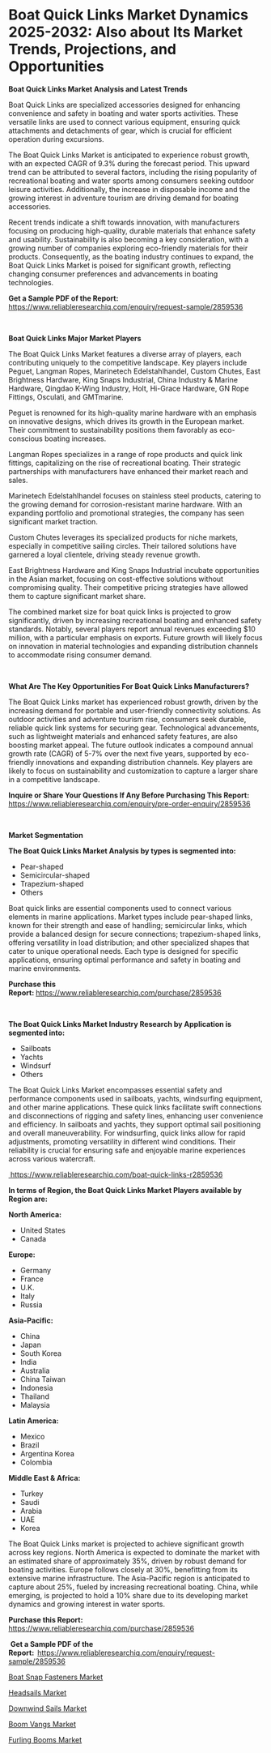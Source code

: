 <p><h1>Boat Quick Links Market Dynamics 2025-2032: Also about Its Market Trends, Projections, and Opportunities</h1></p><p><strong>Boat Quick Links Market Analysis and Latest Trends</strong></p>
<p><p>Boat Quick Links are specialized accessories designed for enhancing convenience and safety in boating and water sports activities. These versatile links are used to connect various equipment, ensuring quick attachments and detachments of gear, which is crucial for efficient operation during excursions.</p><p>The Boat Quick Links Market is anticipated to experience robust growth, with an expected CAGR of 9.3% during the forecast period. This upward trend can be attributed to several factors, including the rising popularity of recreational boating and water sports among consumers seeking outdoor leisure activities. Additionally, the increase in disposable income and the growing interest in adventure tourism are driving demand for boating accessories. </p><p>Recent trends indicate a shift towards innovation, with manufacturers focusing on producing high-quality, durable materials that enhance safety and usability. Sustainability is also becoming a key consideration, with a growing number of companies exploring eco-friendly materials for their products. Consequently, as the boating industry continues to expand, the Boat Quick Links Market is poised for significant growth, reflecting changing consumer preferences and advancements in boating technologies.</p></p>
<p><strong>Get a Sample PDF of the Report:&nbsp;</strong> <a href="https://www.reliableresearchiq.com/enquiry/request-sample/2859536?utm_campaign=1087&utm_medium=2&utm_source=Github&utm_content=ia&utm_term=12032025&utm_id=boat-quick-links">https://www.reliableresearchiq.com/enquiry/request-sample/2859536</a></p>
<p>&nbsp;</p>
<p><strong>Boat Quick Links Major Market Players</strong></p>
<p><p>The Boat Quick Links Market features a diverse array of players, each contributing uniquely to the competitive landscape. Key players include Peguet, Langman Ropes, Marinetech Edelstahlhandel, Custom Chutes, East Brightness Hardware, King Snaps Industrial, China Industry & Marine Hardware, Qingdao K-Wing Industry, Holt, Hi-Grace Hardware, GN Rope Fittings, Osculati, and GMTmarine.</p><p>Peguet is renowned for its high-quality marine hardware with an emphasis on innovative designs, which drives its growth in the European market. Their commitment to sustainability positions them favorably as eco-conscious boating increases.</p><p>Langman Ropes specializes in a range of rope products and quick link fittings, capitalizing on the rise of recreational boating. Their strategic partnerships with manufacturers have enhanced their market reach and sales.</p><p>Marinetech Edelstahlhandel focuses on stainless steel products, catering to the growing demand for corrosion-resistant marine hardware. With an expanding portfolio and promotional strategies, the company has seen significant market traction.</p><p>Custom Chutes leverages its specialized products for niche markets, especially in competitive sailing circles. Their tailored solutions have garnered a loyal clientele, driving steady revenue growth.</p><p>East Brightness Hardware and King Snaps Industrial incubate opportunities in the Asian market, focusing on cost-effective solutions without compromising quality. Their competitive pricing strategies have allowed them to capture significant market share.</p><p>The combined market size for boat quick links is projected to grow significantly, driven by increasing recreational boating and enhanced safety standards. Notably, several players report annual revenues exceeding $10 million, with a particular emphasis on exports. Future growth will likely focus on innovation in material technologies and expanding distribution channels to accommodate rising consumer demand.</p></p>
<p>&nbsp;</p>
<p><strong>What Are The Key Opportunities For Boat Quick Links Manufacturers?</strong></p>
<p><p>The Boat Quick Links market has experienced robust growth, driven by the increasing demand for portable and user-friendly connectivity solutions. As outdoor activities and adventure tourism rise, consumers seek durable, reliable quick link systems for securing gear. Technological advancements, such as lightweight materials and enhanced safety features, are also boosting market appeal. The future outlook indicates a compound annual growth rate (CAGR) of 5-7% over the next five years, supported by eco-friendly innovations and expanding distribution channels. Key players are likely to focus on sustainability and customization to capture a larger share in a competitive landscape.</p></p>
<p><strong>Inquire or Share Your Questions If Any Before Purchasing This Report:</strong> <a href="https://www.reliableresearchiq.com/enquiry/pre-order-enquiry/2859536?utm_campaign=1087&utm_medium=2&utm_source=Github&utm_content=ia&utm_term=12032025&utm_id=boat-quick-links">https://www.reliableresearchiq.com/enquiry/pre-order-enquiry/2859536</a></p>
<p>&nbsp;</p>
<p><strong>Market Segmentation</strong></p>
<p><strong>The Boat Quick Links Market Analysis by types is segmented into:</strong></p>
<p><ul><li>Pear-shaped</li><li>Semicircular-shaped</li><li>Trapezium-shaped</li><li>Others</li></ul></p>
<p><p>Boat quick links are essential components used to connect various elements in marine applications. Market types include pear-shaped links, known for their strength and ease of handling; semicircular links, which provide a balanced design for secure connections; trapezium-shaped links, offering versatility in load distribution; and other specialized shapes that cater to unique operational needs. Each type is designed for specific applications, ensuring optimal performance and safety in boating and marine environments.</p></p>
<p><strong>Purchase this Report:&nbsp;</strong><a href="https://www.reliableresearchiq.com/purchase/2859536?utm_campaign=1087&utm_medium=2&utm_source=Github&utm_content=ia&utm_term=12032025&utm_id=boat-quick-links">https://www.reliableresearchiq.com/purchase/2859536</a></p>
<p>&nbsp;</p>
<p><strong>The Boat Quick Links Market Industry Research by Application is segmented into:</strong></p>
<p><ul><li>Sailboats</li><li>Yachts</li><li>Windsurf</li><li>Others</li></ul></p>
<p><p>The Boat Quick Links Market encompasses essential safety and performance components used in sailboats, yachts, windsurfing equipment, and other marine applications. These quick links facilitate swift connections and disconnections of rigging and safety lines, enhancing user convenience and efficiency. In sailboats and yachts, they support optimal sail positioning and overall maneuverability. For windsurfing, quick links allow for rapid adjustments, promoting versatility in different wind conditions. Their reliability is crucial for ensuring safe and enjoyable marine experiences across various watercraft.</p></p>
<p><a href="https://www.reliableresearchiq.com/boat-quick-links-r2859536?utm_campaign=1087&utm_medium=2&utm_source=Github&utm_content=ia&utm_term=12032025&utm_id=boat-quick-links">&nbsp;https://www.reliableresearchiq.com/boat-quick-links-r2859536</a></p>
<p><strong>In terms of Region, the Boat Quick Links Market Players available by Region are:</strong></p>
<p>
    <p> <strong> North America: </strong>
        <ul>
            <li>United States</li>
            <li>Canada</li>
        </ul>
        </p> 
    <p> <strong> Europe: </strong>
        <ul>
            <li>Germany</li>
            <li>France</li>
            <li>U.K.</li>
            <li>Italy</li>
            <li>Russia</li>
        </ul>
        </p> 
    <p> <strong> Asia-Pacific: </strong>
        <ul>
            <li>China</li>
            <li>Japan</li>
            <li>South Korea</li>
            <li>India</li>
            <li>Australia</li>
            <li>China Taiwan</li>
            <li>Indonesia</li>
            <li>Thailand</li>
            <li>Malaysia</li>
        </ul>
        </p> 
    <p> <strong> Latin America: </strong>
        <ul>
            <li>Mexico</li>
            <li>Brazil</li>
            <li>Argentina Korea</li>
            <li>Colombia</li>
        </ul>
        </p> 
    <p> <strong> Middle East & Africa: </strong>
        <ul>
            <li>Turkey</li>
            <li>Saudi</li>
            <li>Arabia</li>
            <li>UAE</li>
            <li>Korea</li>
        </ul>
    </p>
    </p>
<p><p>The Boat Quick Links market is projected to achieve significant growth across key regions. North America is expected to dominate the market with an estimated share of approximately 35%, driven by robust demand for boating activities. Europe follows closely at 30%, benefitting from its extensive marine infrastructure. The Asia-Pacific region is anticipated to capture about 25%, fueled by increasing recreational boating. China, while emerging, is projected to hold a 10% share due to its developing market dynamics and growing interest in water sports.</p></p>
<p><strong>Purchase this Report: </strong><a href="https://www.reliableresearchiq.com/purchase/2859536?utm_campaign=1087&utm_medium=2&utm_source=Github&utm_content=ia&utm_term=12032025&utm_id=boat-quick-links">https://www.reliableresearchiq.com/purchase/2859536</a></p>
<p>&nbsp;<strong>Get a Sample PDF of the Report:&nbsp;&nbsp;</strong><a href="https://www.reliableresearchiq.com/enquiry/request-sample/2859536?utm_campaign=1087&utm_medium=2&utm_source=Github&utm_content=ia&utm_term=12032025&utm_id=boat-quick-links">https://www.reliableresearchiq.com/enquiry/request-sample/2859536</a></p>
<p><strong></strong></p>
<p><p><a href="https://github.com/kumadenthela/Market-Research-Report-List-1/blob/main/boat-snap-fasteners-market.md?utm_campaign=1087&utm_medium=2&utm_source=Github&utm_content=ia&utm_term=12032025&utm_id=boat-quick-links">Boat Snap Fasteners Market</a></p><p><a href="https://github.com/alekitanis/Market-Research-Report-List-1/blob/main/headsails-market.md?utm_campaign=1087&utm_medium=2&utm_source=Github&utm_content=ia&utm_term=12032025&utm_id=boat-quick-links">Headsails Market</a></p><p><a href="https://github.com/vaeilabin/Market-Research-Report-List-1/blob/main/downwind-sails-market.md?utm_campaign=1087&utm_medium=2&utm_source=Github&utm_content=ia&utm_term=12032025&utm_id=boat-quick-links">Downwind Sails Market</a></p><p><a href="https://github.com/bilkbitsch/Market-Research-Report-List-1/blob/main/boom-vangs-market.md?utm_campaign=1087&utm_medium=2&utm_source=Github&utm_content=ia&utm_term=12032025&utm_id=boat-quick-links">Boom Vangs Market</a></p><p><a href="https://github.com/hirtzhulstsq/Market-Research-Report-List-1/blob/main/furling-booms-market.md?utm_campaign=1087&utm_medium=2&utm_source=Github&utm_content=ia&utm_term=12032025&utm_id=boat-quick-links">Furling Booms Market</a></p></p>